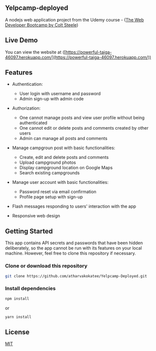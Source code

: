 ## Yelpcamp-deployed

A nodejs web application project from the Udemy course - ([The Web Developer Bootcamp by Colt Steele](https://www.udemy.com/course/the-web-developer-bootcamp/))

## Live Demo

You can view the website at ([https://powerful-taiga-46097.herokuapp.com/](https://powerful-taiga-46097.herokuapp.com/))

## Features

* Authentication:
    - User login with username and password
    - Admin sign-up with admin code

* Authorization:
    - One cannot manage posts and view user profile without being authenticated
    - One cannot edit or delete posts and comments created by other users
    - Admin can manage all posts and comments

* Manage campgroun post with basic functionalities:
    - Create, edit and delete posts and comments
    - Upload campground photos
    - Display campground location on Google Maps
    - Search existing campgrounds

* Manage user account with basic functionalities:
    - Password reset via email confirmation
    - Profile page setup with sign-up

* Flash messages responding to users' interaction with the app
* Responsive web design 

## Getting Started

This app contains API secrets and passwords that have been hidden deliberately, so the app cannot be run with its features on your local machine. However, feel free to clone this repository if necessary.

### Clone or download this repository

```bash
git clone https://github.com/atharvakokatee/Yelpcamp-Deployed.git
```

### Install dependencies

```bash
npm install
```
or
```bash
yarn install
```

## License 

[MIT]()